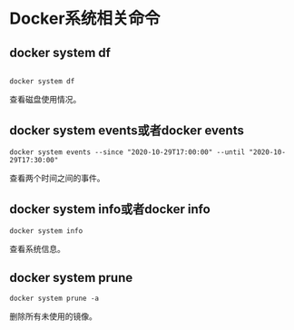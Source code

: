 # Docker系统相关命令

## docker system df

``` shell

docker system df
```

查看磁盘使用情况。

## docker system events或者docker events

``` shell
docker system events --since "2020-10-29T17:00:00" --until "2020-10-29T17:30:00"
```

查看两个时间之间的事件。

## docker system info或者docker info

``` shell
docker system info
```

查看系统信息。

## docker system prune

``` shell
docker system prune -a
```

删除所有未使用的镜像。
